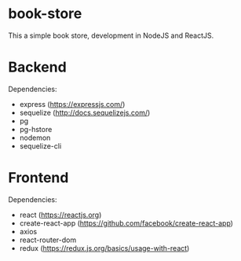 # book-store
This a simple book store, development in NodeJS and ReactJS.

# Backend

Dependencies:
* express (https://expressjs.com/)
* sequelize (http://docs.sequelizejs.com/)
* pg
* pg-hstore
* nodemon
* sequelize-cli

# Frontend

Dependencies:
* react (https://reactjs.org)
* create-react-app (https://github.com/facebook/create-react-app)
* axios
* react-router-dom
* redux (https://redux.js.org/basics/usage-with-react)